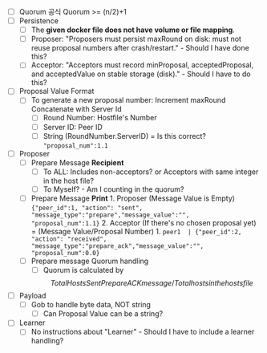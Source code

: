 - [ ] Quorum 공식
	Quorum >= (n/2)+1
- [ ] Persistence
	- [ ] The **given docker file does not have volume or file mapping**. 
	- [ ] Proposer: "Proposers must persist maxRound on disk: must not reuse proposal numbers after crash/restart." - Should I have done this?
	- [ ] Acceptor: "Acceptors must record minProposal, acceptedProposal, and acceptedValue on stable storage (disk)." - Should I have to do this?
- [ ] Proposal Value Format
	- [ ] To generate a new proposal number: Increment maxRound Concatenate with Server Id
		- [ ] Round Number: Hostfile's Number
		- [ ] Server ID: Peer ID
		- [ ] String (RoundNumber.ServerID) = Is this correct?
			```"proposal_num":1.1```
- [ ] Proposer 
	- [ ] Prepare Message **Recipient**
		- [ ] To ALL: Includes non-acceptors? or Acceptors with same integer in the host file?
		- [ ] To Myself? - Am I counting in the quorum?
	 - [ ] Prepare Message **Print**
			1. Proposer (Message Value is Empty)
				```{"peer_id":1, "action": "sent", "message_type":"prepare","message_value":"", "proposal_num":1.1}```
			2. Acceptor (If there's no chosen proposal yet) = (Message Value/Proposal Number)
				1. ```peer1  | {"peer_id":2, "action": "received", "message_type":"prepare_ack","message_value":"", "proposal_num":0.0}```
	- [ ] Prepare message Quorum handling
		- [ ] Quorum is calculated by $$Total Hosts Sent PrepareACKmessage/Total hosts in the hostsfile$$
- [ ] Payload
	- [ ] Gob to handle byte data, NOT string
		- [ ] Can Proposal Value can be a string?
- [ ] Learner
	- [ ] No instructions about "Learner" - Should I have to include a learner handling? 